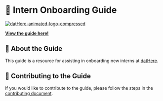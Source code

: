 # 🚀 Intern Onboarding Guide

[![datHere-animated-logo-compressed](https://github.com/dathere/de-intern-guide/assets/30333942/cc99ca3f-8fd5-4809-8005-ff03452afb39)](https://dathere.com)

**[View the guide here!](https://dathere.github.io/de-intern-guide/)**

## 📖 About the Guide

This guide is a resource for assisting in onboarding new interns at [datHere](https://dathere.com).

## 🤝 Contributing to the Guide

If you would like to contribute to the guide, please follow the steps in the [contributing document](./CONTRIBUTING.md).
